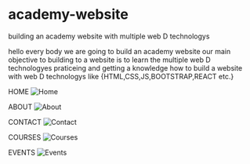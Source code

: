 # academy-website
building an academy website with multiple web D technologys 

hello every body we are going to build an academy website
our main objective to building to a website is to learn the multiple web D technologyes 
praticeing and getting a knowledge how to build a website with web D technologys like {HTML,CSS,JS,BOOTSTRAP,REACT etc.}

HOME
![Home](https://user-images.githubusercontent.com/62788378/163179731-22bd1527-7edd-4dd3-8c2e-8673519eaaaf.png)

ABOUT
![About](https://user-images.githubusercontent.com/62788378/163179798-dc0e27b4-f1b8-42cd-93be-55a57879f9ff.png)
    
CONTACT
![Contact](https://user-images.githubusercontent.com/62788378/163179811-a12bb28c-24cc-46f6-9ce3-9314e75352e7.png)

COURSES
![Courses](https://user-images.githubusercontent.com/62788378/163179815-295d8916-d4b0-49b5-8f62-99938ee888b2.png)

EVENTS
![Events](https://user-images.githubusercontent.com/62788378/163179816-0426e164-2089-4eb0-9335-caa2b71d16f9.png)
